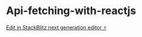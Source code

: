 # Api-fetching-with-reactjs

[Edit in StackBlitz next generation editor ⚡️](https://stackblitz.com/~/github.com/sudhirkumar873/Api-fetching-with-reactjs)